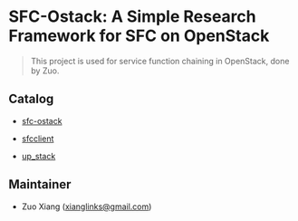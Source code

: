 # SFC-Ostack: A Simple Research Framework for SFC on OpenStack #

> This project is used for service function chaining in OpenStack, done by Zuo.

## Catalog ##

- [sfc-ostack](./sfc-ostack/README.md)

- [sfcclient](./sfcclient/README.md)

- [up_stack](./up_stack/README.md)

## Maintainer ##

- Zuo Xiang (xianglinks@gmail.com)
